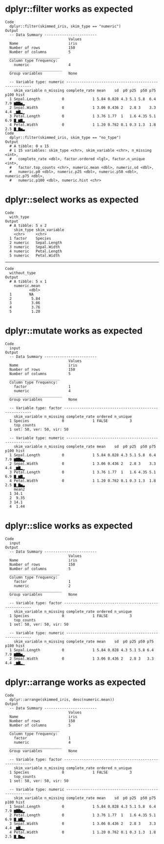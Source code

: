 # dplyr::filter works as expected

    Code
      dplyr::filter(skimmed_iris, skim_type == "numeric")
    Output
      -- Data Summary ------------------------
                                 Values
      Name                       iris  
      Number of rows             150   
      Number of columns          5     
      _______________________          
      Column type frequency:           
        numeric                  4     
      ________________________         
      Group variables            None  
      
      -- Variable type: numeric ------------------------------------------------------
        skim_variable n_missing complete_rate mean    sd  p0 p25  p50 p75 p100 hist 
      1 Sepal.Length          0             1 5.84 0.828 4.3 5.1 5.8  6.4  7.9 ▆▇▇▅▂
      2 Sepal.Width           0             1 3.06 0.436 2   2.8 3    3.3  4.4 ▁▆▇▂▁
      3 Petal.Length          0             1 3.76 1.77  1   1.6 4.35 5.1  6.9 ▇▁▆▇▂
      4 Petal.Width           0             1 1.20 0.762 0.1 0.3 1.3  1.8  2.5 ▇▁▇▅▃
    Code
      dplyr::filter(skimmed_iris, skim_type == "no_type")
    Output
      # A tibble: 0 x 15
      # i 15 variables: skim_type <chr>, skim_variable <chr>, n_missing <int>,
      #   complete_rate <dbl>, factor.ordered <lgl>, factor.n_unique <int>,
      #   factor.top_counts <chr>, numeric.mean <dbl>, numeric.sd <dbl>,
      #   numeric.p0 <dbl>, numeric.p25 <dbl>, numeric.p50 <dbl>, numeric.p75 <dbl>,
      #   numeric.p100 <dbl>, numeric.hist <chr>

# dplyr::select works as expected

    Code
      with_type
    Output
      # A tibble: 5 x 2
        skim_type skim_variable
        <chr>     <chr>        
      1 factor    Species      
      2 numeric   Sepal.Length 
      3 numeric   Sepal.Width  
      4 numeric   Petal.Length 
      5 numeric   Petal.Width  

---

    Code
      without_type
    Output
      # A tibble: 5 x 1
        numeric.mean
               <dbl>
      1        NA   
      2         5.84
      3         3.06
      4         3.76
      5         1.20

# dplyr::mutate works as expected

    Code
      input
    Output
      -- Data Summary ------------------------
                                 Values
      Name                       iris  
      Number of rows             150   
      Number of columns          5     
      _______________________          
      Column type frequency:           
        factor                   1     
        numeric                  4     
      ________________________         
      Group variables            None  
      
      -- Variable type: factor -------------------------------------------------------
        skim_variable n_missing complete_rate ordered n_unique
      1 Species               0             1 FALSE          3
        top_counts               
      1 set: 50, ver: 50, vir: 50
      
      -- Variable type: numeric ------------------------------------------------------
        skim_variable n_missing complete_rate mean    sd  p0 p25  p50 p75 p100 hist 
      1 Sepal.Length          0             1 5.84 0.828 4.3 5.1 5.8  6.4  7.9 ▆▇▇▅▂
      2 Sepal.Width           0             1 3.06 0.436 2   2.8 3    3.3  4.4 ▁▆▇▂▁
      3 Petal.Length          0             1 3.76 1.77  1   1.6 4.35 5.1  6.9 ▇▁▆▇▂
      4 Petal.Width           0             1 1.20 0.762 0.1 0.3 1.3  1.8  2.5 ▇▁▇▅▃
        mean2
      1 34.1 
      2  9.35
      3 14.1 
      4  1.44

# dplyr::slice works as expected

    Code
      input
    Output
      -- Data Summary ------------------------
                                 Values
      Name                       iris  
      Number of rows             150   
      Number of columns          5     
      _______________________          
      Column type frequency:           
        factor                   1     
        numeric                  2     
      ________________________         
      Group variables            None  
      
      -- Variable type: factor -------------------------------------------------------
        skim_variable n_missing complete_rate ordered n_unique
      1 Species               0             1 FALSE          3
        top_counts               
      1 set: 50, ver: 50, vir: 50
      
      -- Variable type: numeric ------------------------------------------------------
        skim_variable n_missing complete_rate mean    sd  p0 p25 p50 p75 p100 hist 
      1 Sepal.Length          0             1 5.84 0.828 4.3 5.1 5.8 6.4  7.9 ▆▇▇▅▂
      2 Sepal.Width           0             1 3.06 0.436 2   2.8 3   3.3  4.4 ▁▆▇▂▁

# dplyr::arrange works as expected

    Code
      dplyr::arrange(skimmed_iris, desc(numeric.mean))
    Output
      -- Data Summary ------------------------
                                 Values
      Name                       iris  
      Number of rows             150   
      Number of columns          5     
      _______________________          
      Column type frequency:           
        factor                   1     
        numeric                  4     
      ________________________         
      Group variables            None  
      
      -- Variable type: factor -------------------------------------------------------
        skim_variable n_missing complete_rate ordered n_unique
      1 Species               0             1 FALSE          3
        top_counts               
      1 set: 50, ver: 50, vir: 50
      
      -- Variable type: numeric ------------------------------------------------------
        skim_variable n_missing complete_rate mean    sd  p0 p25  p50 p75 p100 hist 
      1 Sepal.Length          0             1 5.84 0.828 4.3 5.1 5.8  6.4  7.9 ▆▇▇▅▂
      2 Petal.Length          0             1 3.76 1.77  1   1.6 4.35 5.1  6.9 ▇▁▆▇▂
      3 Sepal.Width           0             1 3.06 0.436 2   2.8 3    3.3  4.4 ▁▆▇▂▁
      4 Petal.Width           0             1 1.20 0.762 0.1 0.3 1.3  1.8  2.5 ▇▁▇▅▃

